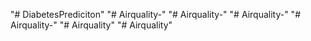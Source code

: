 "# DiabetesPrediciton" 
"# Airquality-" 
"# Airquality-" 
"# Airquality-" 
"# Airquality-" 
"# Airquality" 
"# Airquality" 
